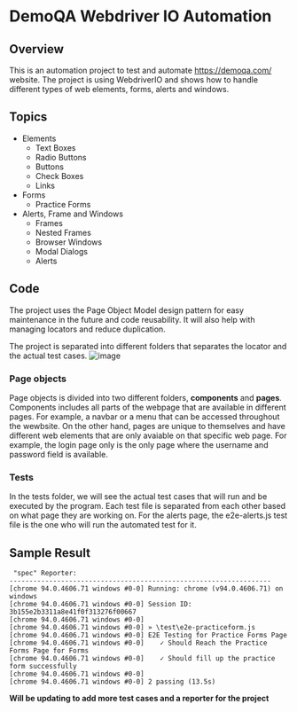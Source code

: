 # DemoQA Webdriver IO Automation
## Overview
This is an automation project to test and automate https://demoqa.com/ website.
The project is using WebdriverIO and shows how to handle different types of web elements, forms, alerts and windows.
## Topics
- Elements
  - Text Boxes
  - Radio Buttons
  - Buttons
  - Check Boxes
  - Links
- Forms
  - Practice Forms
- Alerts, Frame and Windows
  - Frames
  - Nested Frames
  - Browser Windows
  - Modal Dialogs
  - Alerts
## Code
The project uses the Page Object Model design pattern for easy maintenance in the future and code reusability. It will also help with managing 
locators and reduce duplication.

The project is separated into different folders that separates the locator and the actual test cases.
![image](https://user-images.githubusercontent.com/26628386/136510989-498e3a8f-977b-435d-b28b-6a1203c0a1e4.png)
### Page objects
Page objects is divided into two different folders, **components** and **pages**. Components includes all parts of the webpage that are available in different pages. For example, a navbar or a menu that can be accessed throughout the wewbsite. On the other hand, pages are unique to themselves and have different web elements that are only avaiable on  that specific web page. For example, the login page only is the only page where the username and password field is available.
### Tests
In the tests folder, we will see the actual test cases that will run and be executed by the program. Each test file is separated from each other based on what page they are 
working on. For the alerts page, the e2e-alerts.js test file is the one who will run the automated test for it.
## Sample Result
```
 "spec" Reporter:
------------------------------------------------------------------
[chrome 94.0.4606.71 windows #0-0] Running: chrome (v94.0.4606.71) on windows
[chrome 94.0.4606.71 windows #0-0] Session ID: 3b155e2b3311a8e41f0f313276f00667
[chrome 94.0.4606.71 windows #0-0]
[chrome 94.0.4606.71 windows #0-0] » \test\e2e-practiceform.js
[chrome 94.0.4606.71 windows #0-0] E2E Testing for Practice Forms Page
[chrome 94.0.4606.71 windows #0-0]    ✓ Should Reach the Practice Forms Page for Forms
[chrome 94.0.4606.71 windows #0-0]    ✓ Should fill up the practice form successfully
[chrome 94.0.4606.71 windows #0-0]
[chrome 94.0.4606.71 windows #0-0] 2 passing (13.5s)
```
**Will be updating to add more test cases and a reporter for the project**
